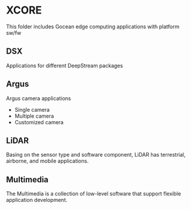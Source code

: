 # XCORE
This folder includes Gocean edge computing applications with platform sw/fw


## DSX
Applications for different DeepStream packages


## Argus
Argus camera applications
- Single camera
- Multiple camera
- Customized camera


## LiDAR
Basing on the sensor type and software component, LiDAR has terrestrial, airborne, and mobile applications.


## Multimedia
The Multimedia is a collection of low-level software that support flexible application development.


